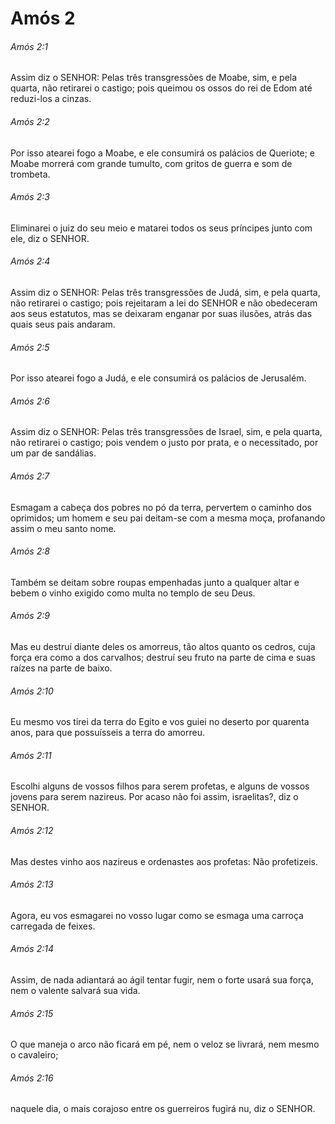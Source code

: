 # Amós 2

###### Amós 2:1

Assim diz o SENHOR: Pelas três transgressões de Moabe, sim, e pela quarta, não retirarei o castigo; pois queimou os ossos do rei de Edom até reduzi-los a cinzas.

###### Amós 2:2

Por isso atearei fogo a Moabe, e ele consumirá os palácios de Queriote; e Moabe morrerá com grande tumulto, com gritos de guerra e som de trombeta.

###### Amós 2:3

Eliminarei o juiz do seu meio e matarei todos os seus príncipes junto com ele, diz o SENHOR.

###### Amós 2:4

Assim diz o SENHOR: Pelas três transgressões de Judá, sim, e pela quarta, não retirarei o castigo; pois rejeitaram a lei do SENHOR e não obedeceram aos seus estatutos, mas se deixaram enganar por suas ilusões, atrás das quais seus pais andaram.

###### Amós 2:5

Por isso atearei fogo a Judá, e ele consumirá os palácios de Jerusalém.

###### Amós 2:6

Assim diz o SENHOR: Pelas três transgressões de Israel, sim, e pela quarta, não retirarei o castigo; pois vendem o justo por prata, e o necessitado, por um par de sandálias.

###### Amós 2:7

Esmagam a cabeça dos pobres no pó da terra, pervertem o caminho dos oprimidos; um homem e seu pai deitam-se com a mesma moça, profanando assim o meu santo nome.

###### Amós 2:8

Também se deitam sobre roupas empenhadas junto a qualquer altar e bebem o vinho exigido como multa no templo de seu Deus.

###### Amós 2:9

Mas eu destruí diante deles os amorreus, tão altos quanto os cedros, cuja força era como a dos carvalhos; destruí seu fruto na parte de cima e suas raízes na parte de baixo.

###### Amós 2:10

Eu mesmo vos tirei da terra do Egito e vos guiei no deserto por quarenta anos, para que possuísseis a terra do amorreu.

###### Amós 2:11

Escolhi alguns de vossos filhos para serem profetas, e alguns de vossos jovens para serem nazireus. Por acaso não foi assim, israelitas?, diz o SENHOR.

###### Amós 2:12

Mas destes vinho aos nazireus e ordenastes aos profetas: Não profetizeis.

###### Amós 2:13

Agora, eu vos esmagarei no vosso lugar como se esmaga uma carroça carregada de feixes.

###### Amós 2:14

Assim, de nada adiantará ao ágil tentar fugir, nem o forte usará sua força, nem o valente salvará sua vida.

###### Amós 2:15

O que maneja o arco não ficará em pé, nem o veloz se livrará, nem mesmo o cavaleiro;

###### Amós 2:16

naquele dia, o mais corajoso entre os guerreiros fugirá nu, diz o SENHOR.


